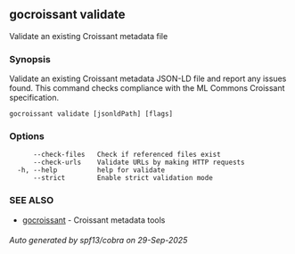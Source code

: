 ## gocroissant validate

Validate an existing Croissant metadata file

### Synopsis

Validate an existing Croissant metadata JSON-LD file and report any issues found.
		This command checks compliance with the ML Commons Croissant specification.

```
gocroissant validate [jsonldPath] [flags]
```

### Options

```
      --check-files   Check if referenced files exist
      --check-urls    Validate URLs by making HTTP requests
  -h, --help          help for validate
      --strict        Enable strict validation mode
```

### SEE ALSO

* [gocroissant](gocroissant.md)	 - Croissant metadata tools

###### Auto generated by spf13/cobra on 29-Sep-2025
